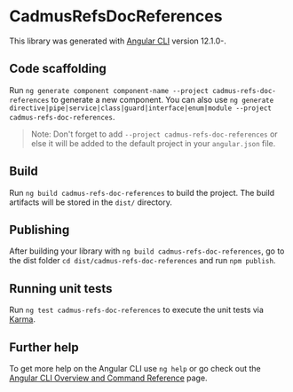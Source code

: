 # CadmusRefsDocReferences

This library was generated with [Angular CLI](https://github.com/angular/angular-cli) version 12.1.0-.

## Code scaffolding

Run `ng generate component component-name --project cadmus-refs-doc-references` to generate a new component. You can also use `ng generate directive|pipe|service|class|guard|interface|enum|module --project cadmus-refs-doc-references`.
> Note: Don't forget to add `--project cadmus-refs-doc-references` or else it will be added to the default project in your `angular.json` file. 

## Build

Run `ng build cadmus-refs-doc-references` to build the project. The build artifacts will be stored in the `dist/` directory.

## Publishing

After building your library with `ng build cadmus-refs-doc-references`, go to the dist folder `cd dist/cadmus-refs-doc-references` and run `npm publish`.

## Running unit tests

Run `ng test cadmus-refs-doc-references` to execute the unit tests via [Karma](https://karma-runner.github.io).

## Further help

To get more help on the Angular CLI use `ng help` or go check out the [Angular CLI Overview and Command Reference](https://angular.io/cli) page.
